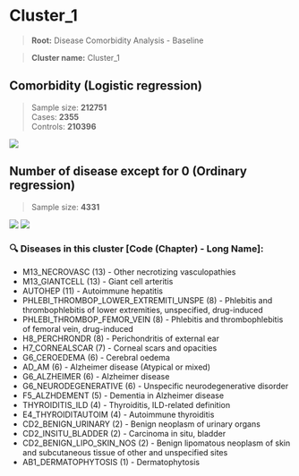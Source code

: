# Cluster_1

> **Root:** Disease Comorbidity Analysis - Baseline

> **Cluster name:** Cluster_1  

## Comorbidity (Logistic regression)
> Sample size: **212751**  
> Cases: **2355**  
> Controls: **210396**
<img src="/Cluster/Figures/Incidence/LG/Cluster_1.png" />
<CsvTable src="/public/Cluster/Data/Incidence/LG/LG_Cluster_1.csv" label="🔍 View full results" />

## Number of disease except for 0 (Ordinary regression)
> Sample size: **4331**
<img src="/Cluster/Figures/Incidence/Histogram/Cluster_1_in.png" />
<CsvTable src="/public/Cluster/Data/Incidence/Histogram/Cluster_1_in.csv" label="🔍 View full results" />

<img src="/Cluster/Figures/Incidence/ORD/Cluster_1.png" />
<CsvTable src="/public/Cluster/Data/Incidence/ORD/ORD_Cluster_1.csv" label="🔍 View full results" />

### 🔍 Diseases in this cluster [Code (Chapter) - Long Name]:
- M13_NECROVASC (13) - Other necrotizing vasculopathies
- M13_GIANTCELL (13) - Giant cell arteritis
- AUTOHEP (11) - Autoimmune hepatitis
- PHLEBI_THROMBOP_LOWER_EXTREMITI_UNSPE (8) - Phlebitis and thrombophlebitis of lower extremities, unspecified, drug-induced
- PHLEBI_THROMBOP_FEMOR_VEIN (8) - Phlebitis and thrombophlebitis of femoral vein, drug-induced
- H8_PERCHRONDR (8) - Perichondritis of external ear
- H7_CORNEALSCAR (7) - Corneal scars and opacities
- G6_CEROEDEMA (6) - Cerebral oedema
- AD_AM (6) - Alzheimer disease (Atypical or mixed)
- G6_ALZHEIMER (6) - Alzheimer disease
- G6_NEURODEGENERATIVE (6) - Unspecific neurodegenerative disorder
- F5_ALZHDEMENT (5) - Dementia in Alzheimer disease
- THYROIDITIS_ILD (4) - Thyroiditis, ILD-related definition
- E4_THYROIDITAUTOIM (4) - Autoimmune thyroiditis
- CD2_BENIGN_URINARY (2) - Benign neoplasm of urinary organs
- CD2_INSITU_BLADDER (2) - Carcinoma in situ, bladder
- CD2_BENIGN_LIPO_SKIN_NOS (2) - Benign lipomatous neoplasm of skin and subcutaneous tissue of other and unspecified sites
- AB1_DERMATOPHYTOSIS (1) - Dermatophytosis
